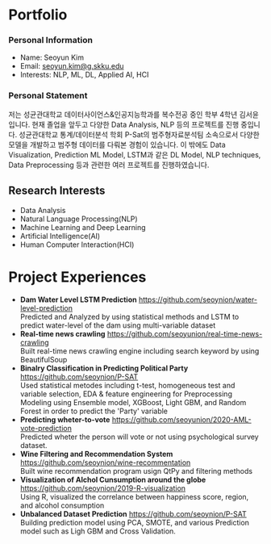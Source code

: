 # Portfolio
### Personal Information
- Name: Seoyun Kim
- Email: seoyun.kim@g.skku.edu
- Interests: NLP, ML, DL, Applied AI, HCI

### Personal Statement
저는 성균관대학교 데이터사이언스&인공지능학과를 복수전공 중인 학부 4학년 김서윤입니다. 현재 졸업을 앞두고 다양한 Data Analysis, NLP 등의 프로젝트를 진행 중입니다. 성균관대학교 통계/데이터분석 학회 P-Sat의 범주형자료분석팀 소속으로서 다양한 모델을 개발하고 범주형 데이터를 다뤄본 경험이 있습니다. 이 밖에도 Data Visualization, Prediction ML Model, LSTM과 같은 DL Model, NLP techniques, Data Preprocessing 등과 관련한 여러 프로젝트를 진행하였습니다.

## Research Interests
- Data Analysis
- Natural Language Processing(NLP)
- Machine Learning and Deep Learning
- Artificial Intelligence(AI)
- Human Computer Interaction(HCI)

# Project Experiences
- __Dam Water Level LSTM Prediction__ https://github.com/seoynion/water-level-prediction
<br/>Predicted and Analyzed by using statistical methods and LSTM to predict water-level of the dam using multi-variable dataset<br/>
- **Real-time news crawling** https://github.com/seoyunion/real-time-news-crawling
<br/>Built real-time news crawling engine including search keyword by using BeautifulSoup<br/>
- __Binalry Classification in Predicting Political Party__ https://github.com/seoynion/P-SAT
<br/>Used statistical metodes including t-test, homogeneous test and variable selection, EDA & feature engineering for Preprocessing
<br/>Modeling using Ensemble model, XGBoost, Light GBM, and Random Forest in order to predict the 'Party' variable<br/>
- **Predicting wheter-to-vote** https://github.com/seoyunion/2020-AML-vote-prediction
<br/>Predicted wheter the person will vote or not using psychological survey dataset.<br/>
- __Wine Filtering and Recommendation System__ https://github.com/seoynion/wine-recommentation
<br/>Built wine recommendation program usign QtPy and filtering methods<br/>
- **Visualization of Alchol Cunsumption around the globe** https://github.com/seoynion/2019-R-visualization
<br/>Using R, visualized the correlance between happiness score, region, and alcohol consumption<br/>
- __Unbalanced Dataset Prediction__ https://github.com/seoynion/P-SAT
<br/>Building prediction model using PCA, SMOTE, and various Prediction model such as Ligh GBM and Cross Validation.<br/>
